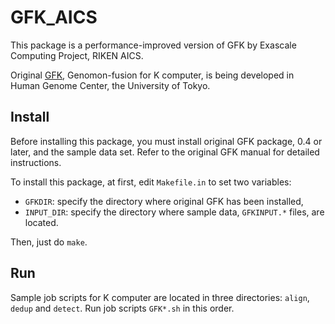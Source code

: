 GFK_AICS
========

This package is a performance-improved version of GFK by
Exascale Computing Project, RIKEN AICS.

Original [GFK](https://github.com/HumanGenomeCenter/GFK),
Genomon-fusion for K computer, is being developed in Human Genome Center,
the University of Tokyo.

Install
-------

Before installing this package,
you must install original GFK package, 0.4 or later, and the sample data set.
Refer to the original GFK manual for detailed instructions.

To install this package, at first, edit `Makefile.in` to set two variables:

  * `GFKDIR`: specify the directory where original GFK has been installed,
  * `INPUT_DIR`: specify the directory where sample data, `GFKINPUT.*` files, are located.

Then, just do `make`.

Run
---

Sample job scripts for K computer are located in three directories:
`align`, `dedup` and `detect`.
Run job scripts `GFK*.sh` in this order.